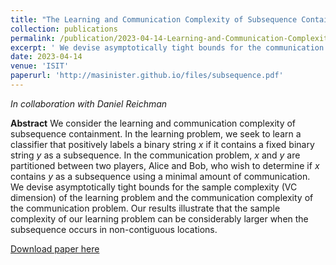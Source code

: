 ```yaml
---
title: "The Learning and Communication Complexity of Subsequence Containment"
collection: publications
permalink: /publication/2023-04-14-Learning-and-Communication-Complexity-of-Subsequence-Containment
excerpt: ' We devise asymptotically tight bounds for the communication complexity of subsequence detections and the sample complexity (VC dimension) of a corresponding classifier.'
date: 2023-04-14
venue: 'ISIT'
paperurl: 'http://masinister.github.io/files/subsequence.pdf'
---
```

*In collaboration with Daniel Reichman*

**Abstract** We consider the learning and communication complexity of subsequence containment. In the learning problem, we seek to learn a classifier that positively labels a binary string *x* if it contains a fixed binary string *y* as a subsequence. In the communication problem, *x* and *y* are partitioned between two players, Alice and Bob, who wish to determine if *x* contains *y* as a subsequence using a minimal amount of communication. We devise asymptotically tight bounds for the sample complexity (VC dimension) of the learning problem and the communication complexity of the communication problem. Our results illustrate that the sample complexity of our learning problem can be considerably larger when the subsequence occurs in non-contiguous locations.



[Download paper here](http://masinister.github.io/files/subsequence.pdf)
